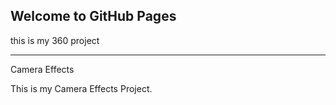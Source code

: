 ## Welcome to GitHub Pages



this is my 360 project

***

Camera Effects

This is my Camera Effects Project.
